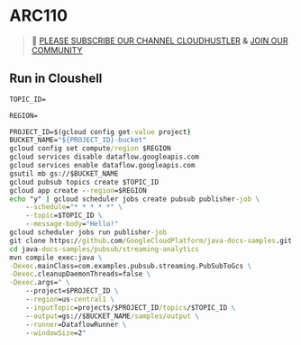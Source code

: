 # ARC110
>🚨 [PLEASE SUBSCRIBE OUR CHANNEL CLOUDHUSTLER](https://www.youtube.com/@cloudhustlers) **&** [JOIN OUR COMMUNITY](https://chat.whatsapp.com/KBfUcSleGGEFf2Xvvm8FW3)
## Run in Cloushell
```cmd
TOPIC_ID=
```
```cmd
REGION=
```
```cmd
PROJECT_ID=$(gcloud config get-value project)
BUCKET_NAME="${PROJECT_ID}-bucket"
gcloud config set compute/region $REGION
gcloud services disable dataflow.googleapis.com
gcloud services enable dataflow.googleapis.com
gsutil mb gs://$BUCKET_NAME
gcloud pubsub topics create $TOPIC_ID
gcloud app create --region=$REGION
echo "y" | gcloud scheduler jobs create pubsub publisher-job \
    --schedule="* * * * *" \
    --topic=$TOPIC_ID \
    --message-body="Hello!"
gcloud scheduler jobs run publisher-job
git clone https://github.com/GoogleCloudPlatform/java-docs-samples.git
cd java-docs-samples/pubsub/streaming-analytics
mvn compile exec:java \
-Dexec.mainClass=com.examples.pubsub.streaming.PubSubToGcs \
-Dexec.cleanupDaemonThreads=false \
-Dexec.args=" \
    --project=$PROJECT_ID \
    --region=us-central1 \
    --inputTopic=projects/$PROJECT_ID/topics/$TOPIC_ID \
    --output=gs://$BUCKET_NAME/samples/output \
    --runner=DataflowRunner \
    --windowSize=2"
```
